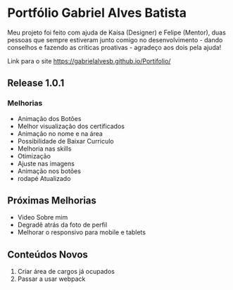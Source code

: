 # Portfólio Gabriel Alves Batista

Meu projeto foi feito com ajuda de Kaísa (Designer) e Felipe (Mentor), duas pessoas que sempre estiveram junto comigo no desenvolvimento - dando conselhos e fazendo as críticas proativas - agradeço aos dois pela ajuda!

Link para o site <https://gabrielalvesb.github.io/Portifolio/>
## Release 1.0.1
### Melhorias
* Animação dos Botões
* Melhor visualização dos certificados
* Animação no nome e na área
* Possibilidade de Baixar Curriculo
* Melhoria nas skills
* Otimização
* Ajuste nas imagens
* Animação nos botões
* rodapé Atualizado

## Próximas Melhorias
* Video Sobre mim
* Degradê atrás da foto de perfil
* Melhorar o responsivo para mobile e tablets

## Conteúdos Novos
1. Criar área de cargos já ocupados
2. Passar a usar webpack 